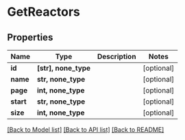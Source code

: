 # GetReactors


## Properties
Name | Type | Description | Notes
------------ | ------------- | ------------- | -------------
**id** | **[str], none_type** |  | [optional] 
**name** | **str, none_type** |  | [optional] 
**page** | **int, none_type** |  | [optional] 
**start** | **str, none_type** |  | [optional] 
**size** | **int, none_type** |  | [optional] 

[[Back to Model list]](../README.md#documentation-for-models) [[Back to API list]](../README.md#documentation-for-api-endpoints) [[Back to README]](../README.md)


